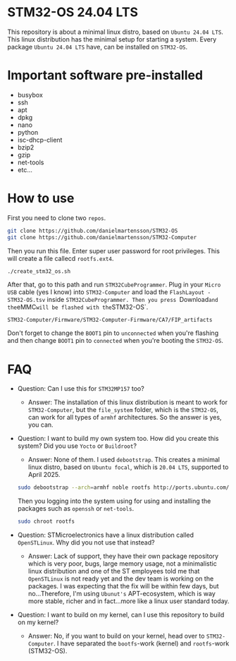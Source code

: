 # STM32-OS 24.04 LTS
This repository is about a minimal linux distro, based on `Ubuntu 24.04 LTS`. This linux distribution has the minimal setup for starting a system. Every package `Ubuntu 24.04 LTS` have, can be installed on `STM32-OS`.

# Important software pre-installed

* busybox
* ssh
* apt
* dpkg
* nano
* python
* isc-dhcp-client
* bzip2
* gzip
* net-tools
* etc...

# How to use

First you need to clone two `repos`.

```sh
git clone https://github.com/danielmartensson/STM32-OS
git clone https://github.com/danielmartensson/STM32-Computer
```

Then you run this file. Enter super user password for root privileges. This will create a file callecd `rootfs.ext4`.
```sh
./create_stm32_os.sh
```

After that, go to this path and run `STM32CubeProgrammer`. Plug in your `Micro USB` cable (yes I know) into `STM32-Computer` and load the `FlashLayout - STM32-OS.tsv` inside `STM32CubeProgrammer. Then you press `Download` and the `eMMC` will be flashed with the `STM32-OS`.
```
STM32-Computer/Firmware/STM32-Computer-Firmware/CA7/FIP_artifacts
```

Don't forget to change the `BOOT1` pin to `unconnected` when you're flashing and then change `BOOT1` pin to `connected` when you're booting the `STM32-OS`.

# FAQ

* Question: Can I use this for `STM32MP157` too?
  - Answer: The installation of this linux distribution is meant to work for `STM32-Computer`, but the `file_system` folder, which is the `STM32-OS`, can work for all types of `armhf` architectures. So the answer is yes, you can.
  
* Question: I want to build my own system too. How did you create this system? Did you use `Yocto` or `Buildroot`?
  - Answer: None of them. I used `debootstrap`. This creates a minimal linux distro, based on `Ubuntu focal`, which is `20.04 LTS`, supported to April 2025.
  ```sh
  sudo debootstrap --arch=armhf noble rootfs http://ports.ubuntu.com/ubuntu-ports
  ```
  Then you logging into the system using for using and installing the packages such as `openssh` or `net-tools`.
  ```sh
  sudo chroot rootfs
  ```
* Question: STMicroelectronics have a linux distribution called `OpenSTLinux`. Why did you not use that instead?
  - Answer: Lack of support, they have their own package repository which is very poor, bugs, large memory usage, not a minimalistic linux distribution and one of the ST employees told me that `OpenSTLinux` is not ready yet and the dev team is working on the packages. I was expecting that the fix will be within few days, but no...Therefore, I'm using `Ubunut's` APT-ecosystem, which is way more stable, richer and in fact...more like a linux user standard today.
* Question: I want to build on my kernel, can I use this repository to build on my kernel?
  - Answer: No, if you want to build on your kernel, head over to `STM32-Computer`. I have separated the `bootfs`-work (kernel) and `rootfs`-work (STM32-OS).
  
 
